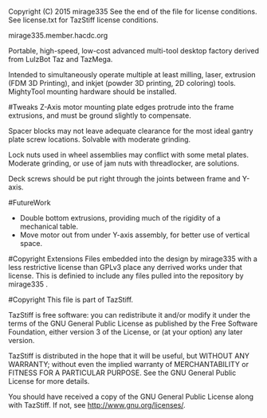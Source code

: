 Copyright (C) 2015 mirage335
See the end of the file for license conditions.
See license.txt for TazStiff license conditions.

mirage335.member.hacdc.org

Portable, high-speed, low-cost advanced multi-tool desktop factory derived from LulzBot Taz and TazMega.

Intended to simultaneously operate multiple at least milling, laser, extrusion (FDM 3D Printing), and inkjet (powder 3D printing, 2D coloring) tools. MightyTool mounting hardware should be installed.

#Tweaks
Z-Axis motor mounting plate edges protrude into the frame extrusions, and must be ground slightly to compensate.

Spacer blocks may not leave adequate clearance for the most ideal gantry plate screw locations. Solvable with moderate grinding.

Lock nuts used in wheel assemblies may conflict with some metal plates. Moderate grinding, or use of jam nuts with threadlocker, are solutions.

Deck screws should be put right through the joints between frame and Y-axis.

#FutureWork
* Double bottom extrusions, providing much of the rigidity of a mechanical table.
* Move motor out from under Y-axis assembly, for better use of vertical space.

#Copyright Extensions
Files embedded into the design by mirage335 with a less restrictive license than GPLv3 place any derrived works under that license. This is definied to include any files pulled into the repository by mirage335 .

#Copyright
This file is part of TazStiff.

TazStiff is free software: you can redistribute it and/or modify
it under the terms of the GNU General Public License as published by
the Free Software Foundation, either version 3 of the License, or
(at your option) any later version.

TazStiff is distributed in the hope that it will be useful,
but WITHOUT ANY WARRANTY; without even the implied warranty of
MERCHANTABILITY or FITNESS FOR A PARTICULAR PURPOSE.  See the
GNU General Public License for more details.

You should have received a copy of the GNU General Public License
along with TazStiff.  If not, see <http://www.gnu.org/licenses/>.